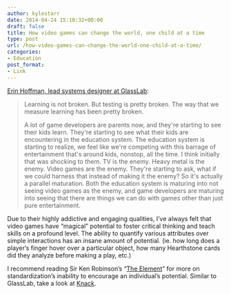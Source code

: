 ```yaml
---
author: kylestarr
date: 2014-04-24 15:10:32+00:00
draft: false
title: How video games can change the world, one child at a time
type: post
url: /how-video-games-can-change-the-world-one-child-at-a-time/
categories:
- Education
post_format:
- Link
---
```


[Erin Hoffman, lead systems designer at GlassLab](http://www.polygon.com/features/2014/4/24/5636832/glasslab):


<blockquote>Learning is not broken. But testing is pretty broken. The way that we measure learning has been pretty broken.

A lot of game developers are parents now, and they're starting to see their kids learn. They're starting to see what their kids are encountering in the education system. The education system is starting to realize, we feel like we're competing with this barrage of entertainment that's around kids, nonstop, all the time. I think initially that was shocking to them. TV is the enemy. Heavy metal is the enemy. Video games are the enemy. They're starting to ask, what if we could harness that instead of making it the enemy? So it's actually a parallel maturation. Both the education system is maturing into not seeing video games as the enemy, and game developers are maturing into seeing that there are things we can do with games other than just pure entertainment.</blockquote>


Due to their highly addictive and engaging qualities, I’ve always felt that video games have “magical” potential to foster critical thinking and teach skills on a profound level. The ability to quantify various attributes over simple interactions has an insane amount of potential. (ie. how long does a player’s finger hover over a particular object, how many Hearthstone cards did they analyze before making a play, etc.)

I recommend reading Sir Ken Robinson’s “[The Element](http://www.amazon.com/gp/product/0143116738/ref=as_li_ss_tl?ie=UTF8&camp=1789&creative=390957&creativeASIN=0143116738&linkCode=as2&tag=tpv07-20)” for more on standardization’s inability to encourage an individual’s potential. Similar to GlassLab, take a look at [Knack](http://knack.it/).
